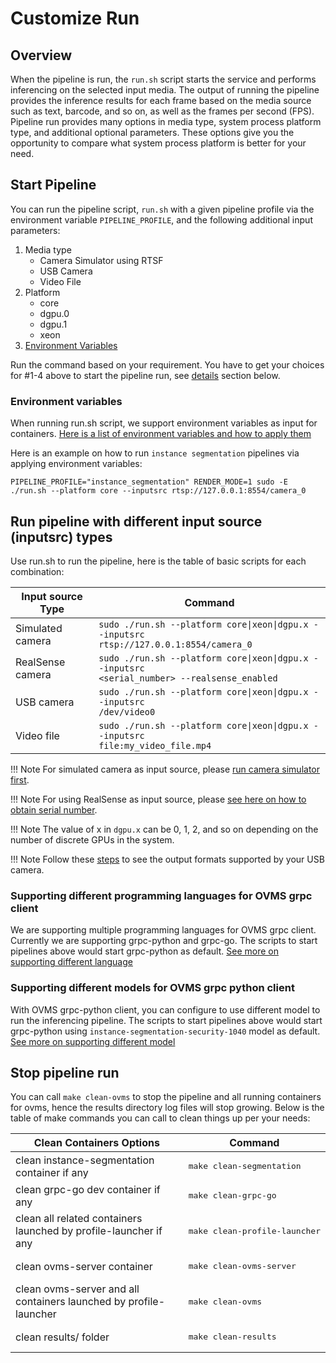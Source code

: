 # Customize Run

## Overview 
When the pipeline is run, the `run.sh` script starts the service and performs inferencing on the selected input media. The output of running the pipeline provides the inference results for each frame based on the media source such as text, barcode, and so on, as well as the frames per second (FPS). Pipeline run provides many options in media type, system process platform type, and additional optional parameters. These options give you the opportunity to compare what system process platform is better for your need.

## Start Pipeline
You can run the pipeline script, `run.sh` with a given pipeline profile via the environment variable `PIPELINE_PROFILE`, and the following additional input parameters:

1. Media type
    - Camera Simulator using RTSF
    - USB Camera
    - Video File
2. Platform
    - core
    - dgpu.0
    - dgpu.1
    - xeon
3. [Environment Variables](../environment_variables.md)
 
Run the command based on your requirement. You have to get your choices for #1-4 above to start the pipeline run, see [details](#run-pipeline-with-different-input-sourceinputsrc-types) section below.


### Environment variables
When running run.sh script, we support environment variables as input for containers. [Here is a list of environment variables and how to apply them](../environment_variables.md)

Here is an example on how to run `instance segmentation` pipelines via applying environment variables:

```console
PIPELINE_PROFILE="instance_segmentation" RENDER_MODE=1 sudo -E ./run.sh --platform core --inputsrc rtsp://127.0.0.1:8554/camera_0
```

## Run pipeline with different input source (inputsrc) types
Use run.sh to run the pipeline, here is the table of basic scripts for each combination:

| Input source Type |Command                                                                                                                                        |          
|-------------------|-----------------------------------------------------------------------------------------------------------------------------------------------|
| Simulated camera  | <code>sudo ./run.sh --platform core&#124;xeon&#124;dgpu.x --inputsrc rtsp://127.0.0.1:8554/camera_0</code>      |
| RealSense camera  | <code>sudo ./run.sh --platform core&#124;xeon&#124;dgpu.x --inputsrc <serial_number> --realsense_enabled</code> |
| USB camera        | <code>sudo ./run.sh --platform core&#124;xeon&#124;dgpu.x --inputsrc /dev/video0</code>                         |
| Video file      | <code>sudo ./run.sh --platform core&#124;xeon&#124;dgpu.x --inputsrc file:my_video_file.mp4</code>              |

!!! Note
    For simulated camera as input source, please [run camera simulator first](../run_camera_simulator.md).

!!! Note
    For using RealSense as input source, please [see here on how to obtain serial number](../camera_serial_number.md).

!!! Note
    The value of x in `dgpu.x` can be 0, 1, 2, and so on depending on the number of discrete GPUs in the system.
    
!!! Note
    Follow these [steps](../query_usb_camera.md) to see the output formats supported by your USB camera.


### Supporting different programming languages for OVMS grpc client
We are supporting multiple programming languages for OVMS grpc client. Currently we are supporting grpc-python and grpc-go. The scripts to start pipelines above would start grpc-python as default. [See more on supporting different language](./supportingDifferentLanguage.md)

### Supporting different models for OVMS grpc python client
With OVMS grpc-python client, you can configure to use different model to run the inferencing pipeline. The scripts to start pipelines above would start grpc-python using `instance-segmentation-security-1040` model as default. [See more on supporting different model](./supportingDifferentModel.md)


## Stop pipeline run
You can call `make clean-ovms` to stop the pipeline and all running containers for ovms, hence the results directory log files will stop growing. Below is the table of make commands you can call to clean things up per your needs:

| Clean Containers Options                                     | Command                            |
| -------------------------------------------------------------| -----------------------------------|
| clean instance-segmentation container if any                 | <pre>make clean-segmentation</pre>      |
| clean grpc-go dev container if any                           | <pre>make clean-grpc-go</pre>      |
| clean all related containers launched by profile-launcher if any | <pre>make clean-profile-launcher</pre>  |
| clean ovms-server container                                 | <pre>make clean-ovms-server</pre> |
| clean ovms-server and all containers launched by profile-launcher          | <pre>make clean-ovms</pre>         |
| clean results/ folder                                        | <pre>make clean-results</pre>      |
